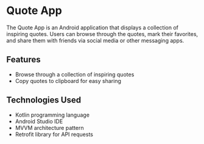 <h1>Quote App</h1>
<p>The Quote App is an Android application that displays a collection of inspiring quotes. Users can browse through the quotes, mark their favorites, and share them with friends via social media or other messaging apps.</p>
<h2>Features</h2>
<ul>
  <li>Browse through a collection of inspiring quotes</li>
  <li>Copy quotes to clipboard for easy sharing</li>
</ul>
<h2>Technologies Used</h2>
<ul>
  <li>Kotlin programming language</li>
  <li>Android Studio IDE</li>
  <li>MVVM architecture pattern</li>
  <li>Retrofit library for API requests</li>
</ul>

